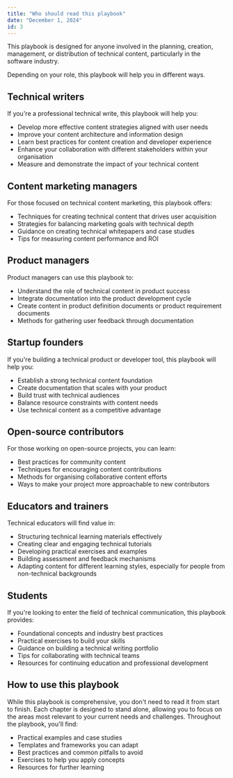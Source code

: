 ```yaml
---
title: "Who should read this playbook"
date: "December 1, 2024"
id: 3
---
```


This playbook is designed for anyone involved in the planning, creation, management, or distribution of technical content, particularly in the software industry.

Depending on your role, this playbook will help you in different ways.

## Technical writers

If you're a professional technical write, this playbook will help you:

- Develop more effective content strategies aligned with user needs
- Improve your content architecture and information design
- Learn best practices for content creation and developer experience
- Enhance your collaboration with different stakeholders within your organisation
- Measure and demonstrate the impact of your technical content

## Content marketing managers

For those focused on technical content marketing, this playbook offers:

- Techniques for creating technical content that drives user acquisition
- Strategies for balancing marketing goals with technical depth
- Guidance on creating technical whitepapers and case studies
- Tips for measuring content performance and ROI

## Product managers

Product managers can use this playbook to:

- Understand the role of technical content in product success
- Integrate documentation into the product development cycle
- Create content in product definition documents or product requirement documents
- Methods for gathering user feedback through documentation

## Startup founders

If you're building a technical product or developer tool, this playbook will help you:

- Establish a strong technical content foundation
- Create documentation that scales with your product
- Build trust with technical audiences
- Balance resource constraints with content needs
- Use technical content as a competitive advantage

## Open-source contributors

For those working on open-source projects, you can learn:

- Best practices for community content
- Techniques for encouraging content contributions
- Methods for organising collaborative content efforts
- Ways to make your project more approachable to new contributors

## Educators and trainers

Technical educators will find value in:

- Structuring technical learning materials effectively
- Creating clear and engaging technical tutorials
- Developing practical exercises and examples
- Building assessment and feedback mechanisms
- Adapting content for different learning styles, especially for people from non-technical backgrounds

## Students

If you're looking to enter the field of technical communication, this playbook provides:

- Foundational concepts and industry best practices
- Practical exercises to build your skills
- Guidance on building a technical writing portfolio
- Tips for collaborating with technical teams
- Resources for continuing education and professional development

## How to use this playbook

While this playbook is comprehensive, you don't need to read it from start to finish. Each chapter is designed to stand alone, allowing you to focus on the areas most relevant to your current needs and challenges. Throughout the playbook, you'll find:

- Practical examples and case studies
- Templates and frameworks you can adapt
- Best practices and common pitfalls to avoid
- Exercises to help you apply concepts
- Resources for further learning